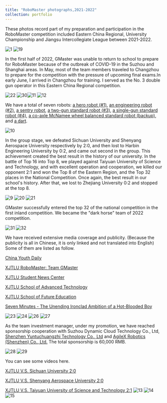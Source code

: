 ```yaml
---
title: "RoboMaster photographs,2021-2022"
collection: portfolio
---
```


These photos record part of my preparation and participation in the RoboMaster competition included Eastern China Regional, University Championship and Jiangsu Intercollegiate League between 2021-2022.

![1](https://user-images.githubusercontent.com/98693538/179414105-53d851bc-cb30-4121-949c-07b4dbf1f50b.png)
![19](https://user-images.githubusercontent.com/98693538/179417413-31e67fee-06ad-4729-aee9-bde8894828ad.png)

In the first half of 2022, GMaster was unable to return to school to prepare for RoboMaster because of the outbreak of COVID-19 in the Suzhou and Shanghai areas. In May, most of the team members traveled to Changzhou to prepare for the competition with the pressure of upcoming final exams.In early June, I arrived in Changzhou for training. I served as the No. 3 double gun operator in this Eastern China Regional competition.

![22](https://user-images.githubusercontent.com/98693538/179416219-4b01d3d8-4fae-4862-a192-9fe617dd8319.png)
![30](https://user-images.githubusercontent.com/98693538/179416242-a5d0fb0f-0df6-41b9-837c-bec88dbbed73.png)![11](https://user-images.githubusercontent.com/98693538/179417534-fa9910cd-81aa-4c3e-9ae3-4be5cc07ac56.png)
![12](https://user-images.githubusercontent.com/98693538/179417612-b7f92922-9808-45a4-890b-6d36ce079faf.png)

We have a total of seven robots: [a hero robot (#1)](https://github.com/EnderHangYuan/EnderHangYuan.github.io/blob/master/images/2.jpg), [an engineering robot (#2)](https://github.com/EnderHangYuan/EnderHangYuan.github.io/blob/master/images/3.jpg), [a sentry robot](https://github.com/EnderHangYuan/EnderHangYuan.github.io/blob/master/images/8.jpg), [a two-gun standard robot (#3)](https://github.com/EnderHangYuan/EnderHangYuan.github.io/blob/master/images/4.jpg), [a single-gun standard robot (#4)](https://github.com/EnderHangYuan/EnderHangYuan.github.io/blob/master/images/5.jpg), [a co-axle McNamee wheel balanced standard robot (backup)](https://github.com/EnderHangYuan/EnderHangYuan.github.io/blob/master/images/6.jpg), and [a dart](https://github.com/EnderHangYuan/EnderHangYuan.github.io/blob/master/images/7.jpg).

![10](https://user-images.githubusercontent.com/98693538/179417453-72c3ea2e-693b-42e5-9576-58fa91c054d1.png)

In the group stage, we defeated Sichuan University and Shenyang Aerospace University respectively by 2:0, and then lost to Harbin Engineering University by 0:2, and came out second in the group. This achievement created the best result in the history of our university. In the battle of Top 16 into Top 8, we played against Taiyuan University of Science and Technology, and with excellent operation and cooperation, we killed our opponent 2:1 and won the Top 8 of the Eastern Region, and the Top 32 places in the National Competition. Once again, the best result in our school's history. After that, we lost to Zhejiang University 0:2 and stopped at the top 8.

![9](https://user-images.githubusercontent.com/98693538/179416730-03ae1e2a-371f-4a08-95aa-85f3b36be9fa.png)
![20](https://user-images.githubusercontent.com/98693538/179416734-f45ca76e-ade9-4698-9493-61fdaabb3d24.png)
![21](https://user-images.githubusercontent.com/98693538/179416739-a7cd6ffc-1243-4392-a724-53cc7a674b10.png)

GMaster successfully entered the top 32 of the national competition in the first inland competition. We became the "dark horse" team of 2022 competition.

![31](https://user-images.githubusercontent.com/98693538/179416338-78e24c08-7a8f-4550-92eb-a586f7f97271.png)
![32](https://user-images.githubusercontent.com/98693538/179416393-8f9aadcd-cc11-49b0-9e74-1b3a788e3937.png)

We have received extensive media coverage and publicity. (Because the publicity is all in Chinese, it is only linked and not translated into English) Some of them are listed as follow.

[China Youth Daily](https://s.cyol.com/articles/2022-06/28/content_DgJgj9Uz.html?gid=gDajO4kX)

[XJTLU RoboMaster: Team GMaster](https://mp.weixin.qq.com/s/MypmxeEs-AqRZAifKk2dAQ)

[XJTLU Student News Center](https://mp.weixin.qq.com/s/QGZ0l5pJekcyZl6x-mgwvQ)

[XJTLU School of Advanced Technology](https://mp.weixin.qq.com/s/SxHsSnxaPZ29d7FPErmyqA)

[XJTLU School of Future Education](https://mp.weixin.qq.com/s/eYsaTl7UOUAZAPMnIuOzgw)

[Seven Minutes - The Unending Ironclad Ambition of a Hot-Blooded Boy](https://mp.weixin.qq.com/s/yBnPIvK1fBFHy3G0oc-5Nw)

![23](https://user-images.githubusercontent.com/98693538/179416846-bbb328b8-64cc-420b-a1e3-a7a022595506.png)
![24](https://user-images.githubusercontent.com/98693538/179416895-aef2a563-6285-46dc-9c2d-4d5fb0dbe452.png)
![26](https://user-images.githubusercontent.com/98693538/179416965-bb90196f-9c30-4931-a463-6fcad6d0a822.png)
![27](https://user-images.githubusercontent.com/98693538/179417050-a0cb7c13-81e1-451d-957f-fccf341b067a.png)

As the team investment manager, under my promotion, we have reached sponsorship cooperation with Suzhou Dynamic Cloud Technology Co., Ltd, [Shenzhen Yuntuchuangzhi Technology Co., Ltd](https://artillery3d.com/pages/about-artillery-38) and [AgileX Robotics (Shenzhen) Co., Ltd.](https://www.agilex.ai/?lang=en-us) The total sponsorship is 60,000 RMB.

![28](https://user-images.githubusercontent.com/98693538/179416472-25b36424-a96b-40bd-b610-62cf44cf9fb0.png)
![29](https://user-images.githubusercontent.com/98693538/179416520-41d4dffc-f495-4483-b5db-0846f0b08af9.png)

You can see some videos here.

[XJTLU V.S. Sichuan University 2:0](https://www.bilibili.com/video/BV1Ha411W7kZ?spm_id_from=333.999.list.card_archive.click&vd_source=cdabbb7755d99ccfc45704591795b0f2)

[XJTLU V.S. Shenyang Aerospace University 2:0](https://www.bilibili.com/video/BV1Tr4y1g7Yvspm_id_from=333.999.list.card_archive.click&vd_source=cdabbb7755d99ccfc45704591795b0f2)

[XJTLU V.S. Taiyuan University of Science and Technology 2:1](https://www.bilibili.com/video/BV16Y4y1J7rX?spm_id_from=333.999.list.card_archive.click)
![13](https://user-images.githubusercontent.com/98693538/179417322-8bb7c59c-b2b9-4542-8f12-7cd5ae06fae5.png)
![14](https://user-images.githubusercontent.com/98693538/179417328-6e8b044f-2cea-4044-aec0-f1a9a9c390d0.png)
![15](https://user-images.githubusercontent.com/98693538/179417333-0bdf39e1-ef75-4dc7-b363-343d08ea1e9c.png)

